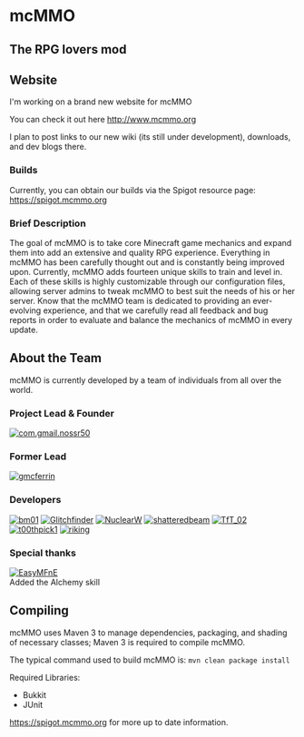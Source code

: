 # mcMMO
## The RPG lovers mod

## Website
I'm working on a brand new website for mcMMO

You can check it out here http://www.mcmmo.org

I plan to post links to our new wiki (its still under development), downloads, and dev blogs there.


### Builds
Currently, you can obtain our builds via the Spigot resource page: https://spigot.mcmmo.org

### Brief Description
The goal of mcMMO is to take core Minecraft game mechanics and expand them into add an extensive and quality RPG experience. Everything in mcMMO has been carefully thought out and is constantly being improved upon. Currently, mcMMO adds fourteen unique skills to train and level in. Each of these skills is highly customizable through our configuration files, allowing server admins to tweak mcMMO to best suit the needs of his or her server. Know that the mcMMO team is dedicated to providing an ever-evolving experience, and that we carefully read all feedback and bug reports in order to evaluate and balance the mechanics of mcMMO in every update.

## About the Team
mcMMO is currently developed by a team of individuals from all over the world.

### Project Lead & Founder
[![com.gmail.nossr50](http://www.gravatar.com/avatar/f2ee41eedfd645fb4a3a2c8f6cb1b18c.png)](https://github.com/com.gmail.nossr50)

### Former Lead
[![gmcferrin](http://www.gravatar.com/avatar/b64c52daf25d206b27650788b5813b7b.png)](https://github.com/gmcferrin)

### Developers
[![bm01](http://www.gravatar.com/avatar/ec8146f5358177f12e9a252271bbc391.png)](https://github.com/bm01)
[![Glitchfinder](http://www.gravatar.com/avatar/5aa4cce22f72ae9c002ecec30f061d00.png)](https://github.com/Glitchfinder)
[![NuclearW](http://www.gravatar.com/avatar/90926bdcf1c8a75918df5ea5fa801ce6.png)](https://github.com/NuclearW)
[![shatteredbeam](http://www.gravatar.com/avatar/cad3b5d7d39cf5387afb87f494389610.png)](https://github.com/shatteredbeam)
[![TfT_02](http://www.gravatar.com/avatar/b8914f9970e1f6ffd5281ce4770e20a7.png)](https://github.com/TfT-02)
[![t00thpick1](http://www.gravatar.com/avatar/ee23c7794a0c40120c3474287c7bce06.png)](https://github.com/t00thpick1)
[![riking](https://1.gravatar.com/avatar/aca9f37e569ac3a63929920035a91ba4.png)](https://github.com/riking)

### Special thanks
[![EasyMFnE](https://www.gravatar.com/avatar/99c9a1fa3bbf957791ceac7b45daadb0.png)](https://github.com/EasyMFnE)  
Added the Alchemy skill

## Compiling

mcMMO uses Maven 3 to manage dependencies, packaging, and shading of necessary classes; Maven 3 is required to compile mcMMO.

The typical command used to build mcMMO is: `mvn clean package install`

Required Libraries:
* Bukkit
* JUnit

https://spigot.mcmmo.org for more up to date information.
